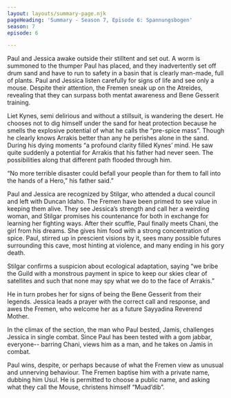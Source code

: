 ```yaml
---
layout: layouts/summary-page.njk
pageHeading: 'Summary - Season 7, Episode 6: Spannungsbogen'
season: 7
episode: 6

---
```

Paul and Jessica awake outside their stilltent and set out. A worm is summoned to the thumper Paul has placed, and they inadvertently set off drum sand and have to run to safety in a basin that is clearly man-made, full of plants. Paul and Jessica listen carefully for signs of life and see only a mouse. Despite their attention, the Fremen sneak up on the Atreides, revealing that they can surpass both mentat awareness and Bene Gesserit training.

Liet Kynes, semi delirious and without a stillsuit, is wandering the desert. He chooses not to dig himself under the sand for heat protection because he smells the explosive potential of what he calls the “pre-spice mass”. Though he clearly knows Arrakis better than any he perishes alone in the sand. During his dying moments “a profound clarity filled Kynes’ mind. He saw quite suddenly a potential for Arrakis that his father had never seen. The possibilities along that different path flooded through him.

“No more terrible disaster could befall your people than for them to fall into the hands of a Hero,” his father said.”

Paul and Jessica are recognized by Stilgar, who attended a ducal council and left with Duncan Idaho. The Fremen have been primed to see value in keeping them alive. They see Jessica’s strength and call her a weirding woman, and Stilgar promises his countenance for both in exchange for learning her fighting ways. After their scuffle, Paul finally meets Chani, the girl from his dreams. She gives him food with a strong concentration of spice. Paul, stirred up in prescient visions by it, sees many possible futures surrounding this cave, most hinting at violence, and many ending in his gory death.

Stilgar confirms a suspicion about ecological adaptation, saying “we bribe the Guild with a monstrous payment in spice to keep our skies clear of satellites and such that none may spy what we do to the face of Arrakis.”

He in turn probes her for signs of being the Bene Gesserit from their legends. Jessica leads a prayer with the correct call and response, and awes the Fremen, who welcome her as a future Sayyadina Reverend Mother.

In the climax of the section, the man who Paul bested, Jamis, challenges Jessica in single combat. Since Paul has been tested with a gom jabbar, everyone-- barring Chani, views him as a man, and he takes on Jamis in combat.

Paul wins, despite, or perhaps because of what the Fremen view as unusual and unnerving behaviour. The Fremen baptise him with a private name, dubbing him Usul. He is permitted to choose a public name, and asking what they call the Mouse, christens himself “Muad’dib”.
